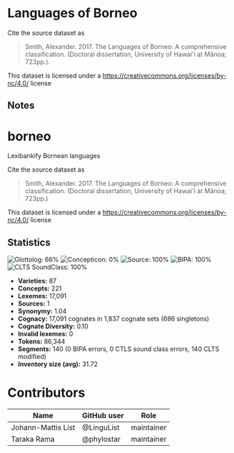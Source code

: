 # Languages of Borneo

Cite the source dataset as

> Smith, Alexander. 2017. The Languages of Borneo: A comprehensive classification. (Doctoral dissertation, University of Hawai'i at Mānoa; 723pp.).

This dataset is licensed under a https://creativecommons.org/licenses/by-nc/4.0/ license

## Notes

# borneo
Lexibankify Bornean languages 

Cite the source dataset as

> Smith, Alexander. 2017. The Languages of Borneo: A comprehensive classification. (Doctoral dissertation, University of Hawai'i at Mānoa; 723pp.)

This dataset is licensed under a https://creativecommons.org/licenses/by-nc/4.0/ license



## Statistics


![Glottolog: 66%](https://img.shields.io/badge/Glottolog-66%25-orange.svg "Glottolog: 66%")
![Concepticon: 0%](https://img.shields.io/badge/Concepticon-0%25-red.svg "Concepticon: 0%")
![Source: 100%](https://img.shields.io/badge/Source-100%25-brightgreen.svg "Source: 100%")
![BIPA: 100%](https://img.shields.io/badge/BIPA-100%25-brightgreen.svg "BIPA: 100%")
![CLTS SoundClass: 100%](https://img.shields.io/badge/CLTS%20SoundClass-100%25-brightgreen.svg "CLTS SoundClass: 100%")

- **Varieties:** 87
- **Concepts:** 221
- **Lexemes:** 17,091
- **Sources:** 1
- **Synonymy:** 1.04
- **Cognacy:** 17,091 cognates in 1,837 cognate sets (686 singletons)
- **Cognate Diversity:** 0.10
- **Invalid lexemes:** 0
- **Tokens:** 86,344
- **Segments:** 140 (0 BIPA errors, 0 CTLS sound class errors, 140 CLTS modified)
- **Inventory size (avg):** 31.72

# Contributors

Name               | GitHub user | Role
---                | ---         | ---
Johann-Mattis List | @LinguList  | maintainer
Taraka Rama | @phylostar | maintainer


